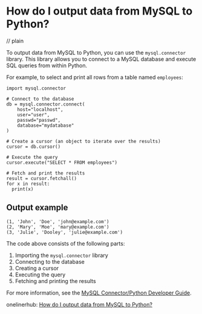 # How do I output data from MySQL to Python?
// plain

To output data from MySQL to Python, you can use the `mysql.connector` library. This library allows you to connect to a MySQL database and execute SQL queries from within Python.

For example, to select and print all rows from a table named `employees`:

```
import mysql.connector

# Connect to the database
db = mysql.connector.connect(
    host="localhost",
    user="user",
    passwd="passwd",
    database="mydatabase"
)

# Create a cursor (an object to iterate over the results)
cursor = db.cursor()

# Execute the query
cursor.execute("SELECT * FROM employees")

# Fetch and print the results
result = cursor.fetchall()
for x in result:
  print(x)
```

## Output example

```
(1, 'John', 'Doe', 'john@example.com')
(2, 'Mary', 'Moe', 'mary@example.com')
(3, 'Julie', 'Dooley', 'julie@example.com')
```

The code above consists of the following parts:

1. Importing the `mysql.connector` library
2. Connecting to the database
3. Creating a cursor
4. Executing the query
5. Fetching and printing the results

For more information, see the [MySQL Connector/Python Developer Guide](https://dev.mysql.com/doc/connector-python/en/).

onelinerhub: [How do I output data from MySQL to Python?](https://onelinerhub.com/python-mysql/how-do-i-output-data-from-mysql-to-python)